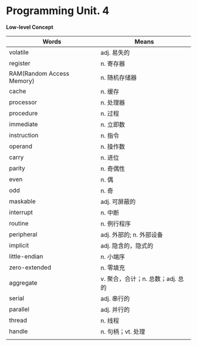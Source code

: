 # Programming Unit. 4
**Low-level Concept**

| Words                     | Means                             |
| ------------------------- | --------------------------------- |
| volatile                  | adj. 易失的                       |
| register                  | n. 寄存器                         |
| RAM(Random Access Memory) | n. 随机存储器                     |
| cache                     | n. 缓存                           |
| processor                 | n. 处理器                         |
| procedure                 | n. 过程                           |
| immediate                 | n. 立即数                         |
| instruction               | n. 指令                           |
| operand                   | n. 操作数                         |
| carry                     | n. 进位                           |
| parity                    | n. 奇偶性                         |
| even                      | n. 偶                             |
| odd                       | n. 奇                             |
| maskable                  | adj. 可屏蔽的                     |
| interrupt                 | n. 中断                           |
| routine                   | n. 例行程序                       |
| peripheral                | adj. 外部的; n. 外部设备          |
| implicit                  | adj. 隐含的，隐式的               |
| little-endian             | n. 小端序                         |
| zero-extended             | n. 零填充                         |
| aggregate                 | v. 聚合，合计；n. 总数；adj. 总的 |
| serial                    | adj. 串行的                       |
| parallel                  | adj. 并行的                       |
| thread                    | n. 线程                           |
| handle                    | n. 句柄；vt. 处理                 |
|                           |                                   |
